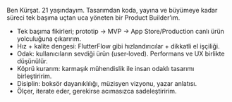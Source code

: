 Ben Kürşat. 21 yaşındayım. Tasarımdan koda, yayına ve büyümeye kadar süreci tek başıma uçtan uca yöneten bir Product Builder’ım.

- Tek başıma fikirleri; prototip → MVP → App Store/Production canlı ürün yolculuğuna çıkarırım.
- Hız + kalite dengesi: FlutterFlow gibi hızlandırıcılar + dikkatli el işçiliği.
- Odak: kullanıcıların sevdiği ürün (user‑loved). Performans ve UX birlikte düşünülür.
- Köprü kurarım: karmaşık mühendislik ile insan odaklı tasarımı birleştiririm.
- Disiplin: boksör dayanıklılığı, müzisyen vizyonu, yazar anlatısı.
- Ölçer, iterate eder, gerekirse acımasızca sadeleştiririm.
